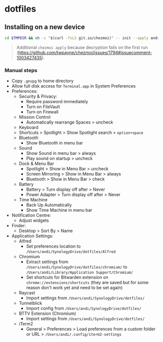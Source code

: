 # dotfiles

## Installing on a new device

```sh
cd $TMPDIR && sh -c "$(curl -fsLS git.io/chezmoi)" -- init --apply andreaswilli; chezmoi apply && cd ~
```

> Additional `chezmoi apply` because decryption fails on the first run (https://github.com/twpayne/chezmoi/issues/1794#issuecomment-1003427435).

### Manual steps

- Copy `.gnupg` to home directory
- Allow full disk access for `Terminal.app` in System Preferences
- Preferences:
  - Security & Privacy:
    - Require password immediately
    - Turn on FileVault
    - Turn on Firewall
  - Mission Control
    - Automatically rearrange Spaces > uncheck
  - Keyboard
  - Shortcuts > Spotlight > Show Spotlight search > `option+space`
  - Bluetooth
    - Show Bluetooth in menu bar
  - Sound
    - Show Sound in menu bar > always
    - Play sound on startup > uncheck
  - Dock & Menu Bar
    - Spotlight > Show in Menu Bar > uncheck
    - Screen Mirroring > Show in Menu Bar > always
    - Bluetooth > Show in Menu Bar > check
  - Battery
    - Battery > Turn display off after > Never
    - Power Adapter > Turn display off after > Never
  - Time Machine
    - Back Up Automatically
    - Show Time Machine in menu bar
- Notification Centre:
  - Adjust widgets
- Finder:
  - Desktop > Sort By > Name
- Application Settings:
  - Alfred
    - Set preferences location to `/Users/andi/SynologyDrive/dotfiles/Alfred`
  - Chromium
    - Extract settings from `/Users/andi/SynologyDrive/dotfiles/chromium/` to `/Users/andi/Library/Application Support/Chromium/`
    - Set shortcuts for Bitwarden extension on `chrome://extensions/shortcuts` (they are saved but for some reason don't work yet and need to be set again)
  - Raycast
    - Import settings from `/Users/andi/SynologyDrive/dotfiles/`
  - Tunnelblick
    - Import config from `/Users/andi/SynologyDrive/dotfiles/`
  - BTTV Extension (Chromium)
    - Import settings from `/Users/andi/SynologyDrive/dotfiles/`
  - iTerm2
    - General > Preferences > Load preferences from a custom folder or URL > `/Users/andi/.config/iterm2-settings`
